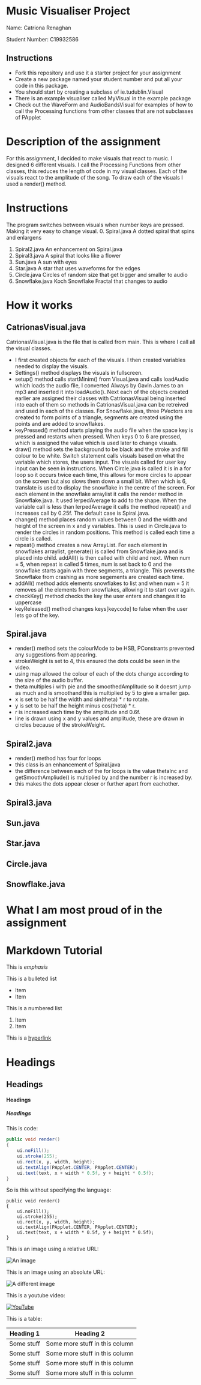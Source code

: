 # Music Visualiser Project

Name: Catriona Renaghan

Student Number: C19932586

## Instructions
- Fork this repository and use it a starter project for your assignment
- Create a new package named your student number and put all your code in this package.
- You should start by creating a subclass of ie.tudublin.Visual
- There is an example visualiser called MyVisual in the example package
- Check out the WaveForm and AudioBandsVisual for examples of how to call the Processing functions from other classes that are not subclasses of PApplet

# Description of the assignment
For this assignment, I decided to make visuals that react to music. I designed 6 different visuals.
I call the Processing Functions from other classes, this reduces the length of code in my visual classes. 
Each of the visuals react to the amplitude of the song. 
To draw each of the visuals I used a render() method. 

# Instructions
The program switches between visuals when number keys are pressed. Making it very easy to change visual. 
0. Spiral.java 		A dotted spiral that spins and enlargens  
1. Spiral2.java		An enhancement on Spiral.java
2. Spiral3.java		A spiral that looks like a flower 
3. Sun.java			A sun with eyes
4. Star.java		A star that uses waveforms for the edges
5. Circle.java		Circles of random size that get bigger and smaller to audio
6. Snowflake.java 	Koch Snowflake Fractal that changes to audio	

# How it works
## CatrionasVisual.java
CatrionasVisual.java is the file that is called from main. This is where I call all the visual classes. 
- I first created objects for each of the visuals. I then created variables needed to display the visuals. 
- Settings() method displays the visuals in fullscreen. 
- setup() method calls startMinim() from Visual.java and calls loadAudio which loads the audio file, I converted Always by Gavin James to an mp3 and inserted it into loadAudio(). Next each of the objects created earlier are assigned their classes with CatrionasVisual being inserted into each of them so methods in CatrionasVisual.java can be retreived and used in each of the classes. For Snowflake.java, three PVectors are created to form points of a triangle, segments are created using the points and are added to snowflakes.
- keyPressed() method starts playing the audio file when the space key is pressed and restarts when pressed. When keys 0 to 6 are pressed, which is assigned the value which is used later to change visuals. 
- draw() method sets the background to be black and the stroke and fill colour to be white. Switch statement calls visuals based on what the variable which stores, the users input. The visuals called for user key input can be seen in instructions. When Circle.java is called it is in a for loop so it occurs twice each time, this allows for more circles to appear on the screen but also slows them down a small bit. When which is 6, translate is used to display the snowflake in the centre of the screen. For each element in the snowflake arraylist it calls the render method in Snowflake.java. It used lerpedAverage to add to the shape. When the variable call is less than lerpedAverage it calls the method repeat() and increases call by 0.25f. The default case is Spiral.java.
- change() method places random values between 0 and the width and height of the screen in x and y variables. This is used in Circle.java to render the circles in random positions. This method is called each time a circle is called.
- repeat() method creates a new ArrayList. For each element in snowflakes arraylist, generate() is called from Snowflake.java and is placed into child. addAll() is then called with child and next. When num = 5, when repeat is called 5 times, num is set back to 0 and the snowflake starts again with three segments, a triangle. This prevents the Snowflake from crashing as more segements are created each time. 
- addAll() method adds elements snowflakes to list and when num = 5 it removes all the elements from snowflakes, allowing it to start over again. 
- checkKey() method checks the key the user enters and changes it to uppercase
- keyReleased() method changes keys[keycode] to false when the user lets go of the key.


## Spiral.java
- render() method sets the colourMode to be HSB, PConstrants prevented any suggestions from appearing. 
- strokeWeight is set to 4, this ensured the dots could be seen in the video. 
- using map allowed the colour of each of the dots change according to the size of the audio buffer. 
- theta multiples i with pie and the smoothedAmplitude so it doesnt jump as much and is smoothand this is multiplied by 5 to give a smaller gap. 
- x is set to be half the width and sin(theta) * r to rotate. 
- y is set to be half the height minus cos(theta) * r. 
- r is increased each time by the amplitude and 0.6f.
- line is drawn using x and y values and amplitude, these are drawn in circles because of the strokeWeight.

## Spiral2.java
- render() method has four for loops 
- this class is an enhancement of Spiral.java 
- the difference between each of the for loops is the value thetaInc and getSmoothAmpliude() is multiplied by and the number r is increased by. 
- this makes the dots appear closer or further apart from eachother. 

## Spiral3.java

## Sun.java

## Star.java

## Circle.java

## Snowflake.java

# What I am most proud of in the assignment

# Markdown Tutorial

This is *emphasis*

This is a bulleted list

- Item
- Item

This is a numbered list

1. Item
1. Item

This is a [hyperlink](http://bryanduggan.org)

# Headings
## Headings
#### Headings
##### Headings

This is code:

```Java
public void render()
{
	ui.noFill();
	ui.stroke(255);
	ui.rect(x, y, width, height);
	ui.textAlign(PApplet.CENTER, PApplet.CENTER);
	ui.text(text, x + width * 0.5f, y + height * 0.5f);
}
```

So is this without specifying the language:

```
public void render()
{
	ui.noFill();
	ui.stroke(255);
	ui.rect(x, y, width, height);
	ui.textAlign(PApplet.CENTER, PApplet.CENTER);
	ui.text(text, x + width * 0.5f, y + height * 0.5f);
}
```

This is an image using a relative URL:

![An image](images/p8.png)

This is an image using an absolute URL:

![A different image](https://bryanduggandotorg.files.wordpress.com/2019/02/infinite-forms-00045.png?w=595&h=&zoom=2)

This is a youtube video:

[![YouTube](http://img.youtube.com/vi/J2kHSSFA4NU/0.jpg)](https://www.youtube.com/watch?v=J2kHSSFA4NU)

This is a table:

| Heading 1 | Heading 2 |
|-----------|-----------|
|Some stuff | Some more stuff in this column |
|Some stuff | Some more stuff in this column |
|Some stuff | Some more stuff in this column |
|Some stuff | Some more stuff in this column |

